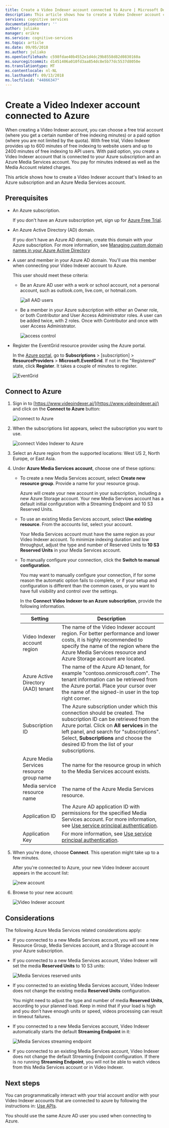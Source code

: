 ```yaml
---
title: Create a Video Indexer account connected to Azure | Microsoft Docs
description: This article shows how to create a Video Indexer account connected to Azure.
services: cognitive services
documentationcenter: ''
author: juliako
manager: erikre
ms.service: cognitive-services
ms.topic: article
ms.date: 09/05/2018
ms.author: juliako
ms.openlocfilehash: c598fdae40b4552e1d4dc29b8558d82d0830160a
ms.sourcegitcommit: d1451406a010fd3aa854dc8e5b77dc5537d8050e
ms.translationtype: MT
ms.contentlocale: nl-NL
ms.lasthandoff: 09/13/2018
ms.locfileid: "44866347"
---
```

# <a name="create-a-video-indexer-account-connected-to-azure"></a>Create a Video Indexer account connected to Azure

When creating a Video Indexer account, you can choose a free trial account (where you get a certain number of free indexing minutes) or a paid option (where you are not limited by the quota). With free trial, Video Indexer provides up to 600 minutes of free indexing to website users and up to 2400 minutes of free indexing to API users. With paid option, you create a Video Indexer account that is connected to your Azure subscription and an Azure Media Services account. You pay for minutes indexed as well as the Media Account related charges. 

This article shows how to create a Video Indexer account that's linked to an Azure subscription and an Azure Media Services account. 

## <a name="prerequisites"></a>Prerequisites

* An Azure subscription. 

    If you don't have an Azure subscription yet, sign up for [Azure Free Trial](https://azure.microsoft.com/free/).

* An Azure Active Directory (AD) domain. 

    If you don't have an Azure AD domain, create this domain with your Azure subscription. For more information, see [Managing custom domain names in your Azure Active Directory](../../active-directory/users-groups-roles/domains-manage.md)

* A user and member in your Azure AD domain. You'll use this member when connecting your Video Indexer account to Azure.

    This user should meet these criteria:

    * Be an Azure AD user with a work or school account, not a personal account, such as outlook.com, live.com, or hotmail.com.
        
        ![all AAD users](./media/create-account/all-aad-users.png)

    *  Be a member in your Azure subscription with either an Owner role, or both Contributor and User Access Administrator roles. A user can be added twice, with 2 roles. Once with Contributor and once with user Access Administrator.

        ![access control](./media/create-account/access-control-iam.png)

* Register the EventGrid resource provider using the Azure portal.

    In the [Azure portal](https://portal.azure.com/), go to **Subscriptions** > [subscription] > **ResourceProviders** > **Microsoft.EventGrid**. If not in the "Registered" state, click **Register**. It takes a couple of minutes to register. 

    ![EventGrid](./media/create-account/event-grid.png)

## <a name="connect-to-azure"></a>Connect to Azure

1. Sign in to [https://www.videoindexer.ai/](https://www.videoindexer.ai/) and click on the **Connect to Azure** button:

    ![connect to Azure](./media/create-account/connect-to-azure.png)

2. When the subscriptions list appears, select the subscription you want to use. 

    ![connect Video Indexer to Azure](./media/create-account/connect-vi-to-azure-subscription.png)

3. Select an Azure region from the supported locations: West US 2, North Europe, or East Asia.
4. Under **Azure Media Services account**, choose one of these options:

    * To create a new Media Services account, select **Create new resource group**. Provide a name for your resource group.

        Azure will create your new account in your subscription, including a new Azure Storage account. Your new Media Services account has a default initial configuration with a Streaming Endpoint and 10 S3 Reserved Units.
    * To use an existing Media Services account, select **Use existing resource**. From the accounts list, select your account.

        Your Media Services account must have the same region as your Video Indexer account. To minimize indexing duration and low throughput, adjust the type and number of Reserved Units to **10 S3 Reserved Units** in your Media Services account.
    * To manually configure your connection, click the **Switch to manual configuration**. 
    
        You may want to manually configure your connection, if for some reason the automatic option fails to complete, or if your setup and configuration is different than the common cases, or you want to have full visibility and control over the settings. 
        
        In the **Connect Video Indexer to an Azure subscription**, provide the following information.

        |Setting|Description|
        |---|---|
        |Video Indexer account region|The name of the Video Indexer account region. For better performance and lower costs, it is highly recommended to specify the name of the region where the Azure Media Services resource and Azure Storage account are located. |
        |Azure Active Directory (AAD) tenant|The name of the Azure AD tenant, for example "contoso.onmicrosoft.com". The tenant information can be retrieved from the Azure portal. Place your cursor over the name of the signed-in user in the top right corner.|
        |Subscription ID|The Azure subscription under which this connection should be created. The subscription ID can be retrieved from the Azure portal. Click on **All services** in the left panel, and search for "subscriptions". Select, **Subscriptions** and choose the desired ID from the list of your subscriptions.|
        |Azure Media Services resource group name|The name for the resource group in which to the Media Services account exists.|
        |Media service resource name|The name of the Azure Media Services resource.|
        |Application ID|The Azure AD application ID with permissions for the specified Media Services account. For more information, see [Use service principal authentication](../../media-services/previous/media-services-portal-get-started-with-aad.md#service-principal-authentication).|
        |Application Key|For more information, see [Use service principal authentication](../../media-services/previous/media-services-portal-get-started-with-aad.md#service-principal-authentication).|

5. When you're done, choose **Connect**. This operation might take up to a few minutes. 

    After you're connected to Azure, your new Video Indexer account appears in the account list:

    ![new account](./media/create-account/new-account.png)

6. Browse to your new account: 

    ![Video Indexer account](./media/create-account/vi-account.png)

## <a name="considerations"></a>Considerations

The following Azure Media Services related considerations apply:

* If you connected to a new Media Services account, you will see a new Resource Group, Media Services account, and a Storage account in your Azure subscription.
* If you connected to a new Media Services account, Video Indexer will set the media **Reserved Units** to 10 S3 units:

    ![Media Services reserved units](./media/create-account/ams-reserved-units.png)

* If you connected to an existing Media Services account, Video Indexer does not change the existing media **Reserved Units** configuration.

    You might need to adjust the type and number of media **Reserved Units**, according to your planned load. Keep in mind that if your load is high and you don’t have enough units or speed, videos processing can result in timeout failures.

* If you connected to a new Media Services account, Video Indexer automatically starts the default **Streaming Endpoint** in it:

    ![Media Services streaming endpoint](./media/create-account/ams-streaming-endpoint.png)

* If you connected to an existing Media Services account, Video Indexer does not change the default Streaming Endpoint configuration. If there is no running **Streaming Endpoint**, you will not be able to watch videos from this Media Services account or in Video Indexer.

## <a name="next-steps"></a>Next steps

You can programmatically interact with your trial account and/or with your Video Indexer accounts that are connected to azure by following the instructions in: [Use APIs](video-indexer-use-apis.md).

You should use the same Azure AD user you used when connecting to Azure.


